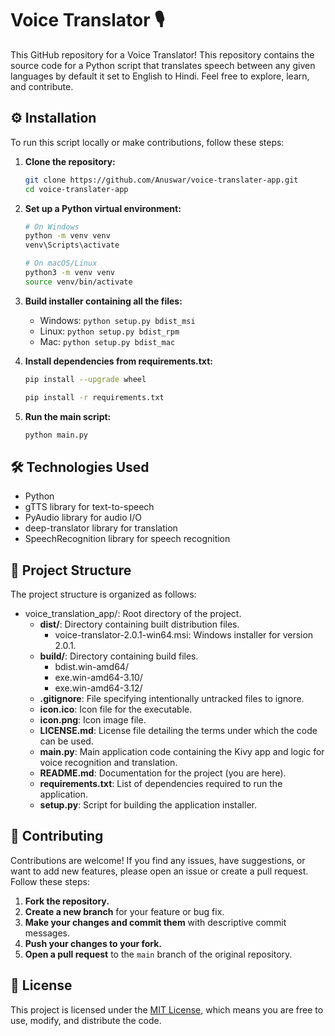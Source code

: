 # Voice Translator 🎙️

This GitHub repository for a Voice Translator! This repository contains the source code for a Python script that translates speech between any given languages by default it set to English to Hindi. Feel free to explore, learn, and contribute.

## ⚙️ Installation

To run this script locally or make contributions, follow these steps:

1. **Clone the repository:**
    ```bash
    git clone https://github.com/Anuswar/voice-translater-app.git
    cd voice-translater-app
    ```

2. **Set up a Python virtual environment:**
    ```bash
    # On Windows
    python -m venv venv
    venv\Scripts\activate
    
    # On macOS/Linux
    python3 -m venv venv
    source venv/bin/activate
    ```
    
3. **Build installer containing all the files:**
   - Windows: ```python setup.py bdist_msi```
   - Linux: ```python setup.py bdist_rpm```
   - Mac: ```python setup.py bdist_mac```

4. **Install dependencies from requirements.txt:**
    ```bash
    pip install --upgrade wheel
    
    pip install -r requirements.txt
    ```

5. **Run the main script:**
    ```bash
    python main.py
    ```

## 🛠️ Technologies Used

- Python
- gTTS library for text-to-speech
- PyAudio library for audio I/O
- deep-translator library for translation
- SpeechRecognition library for speech recognition

## 📂 Project Structure

The project structure is organized as follows:

- voice_translation_app/: Root directory of the project.
    - **dist/**: Directory containing built distribution files.
        - voice-translator-2.0.1-win64.msi: Windows installer for version 2.0.1.
    - **build/**: Directory containing build files.
        - bdist.win-amd64/
        - exe.win-amd64-3.10/
        - exe.win-amd64-3.12/
    - **.gitignore**: File specifying intentionally untracked files to ignore.
    - **icon.ico**: Icon file for the executable.
    - **icon.png**: Icon image file.
    - **LICENSE.md**: License file detailing the terms under which the code can be used.
    - **main.py**: Main application code containing the Kivy app and logic for voice recognition and translation.
    - **README.md**: Documentation for the project (you are here).
    - **requirements.txt**: List of dependencies required to run the application.
    - **setup.py**: Script for building the application installer.

## 🤝 Contributing

Contributions are welcome! If you find any issues, have suggestions, or want to add new features, please open an issue or create a pull request. Follow these steps:

1. **Fork the repository.**
2. **Create a new branch** for your feature or bug fix.
3. **Make your changes and commit them** with descriptive commit messages.
4. **Push your changes to your fork.**
5. **Open a pull request** to the `main` branch of the original repository.

## 📄 License

This project is licensed under the [MIT License](LICENSE.md), which means you are free to use, modify, and distribute the code.
